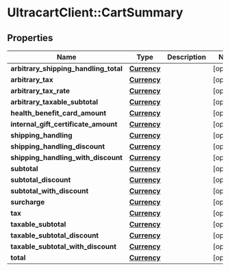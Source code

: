 # UltracartClient::CartSummary

## Properties
Name | Type | Description | Notes
------------ | ------------- | ------------- | -------------
**arbitrary_shipping_handling_total** | [**Currency**](Currency.md) |  | [optional] 
**arbitrary_tax** | [**Currency**](Currency.md) |  | [optional] 
**arbitrary_tax_rate** | [**Currency**](Currency.md) |  | [optional] 
**arbitrary_taxable_subtotal** | [**Currency**](Currency.md) |  | [optional] 
**health_benefit_card_amount** | [**Currency**](Currency.md) |  | [optional] 
**internal_gift_certificate_amount** | [**Currency**](Currency.md) |  | [optional] 
**shipping_handling** | [**Currency**](Currency.md) |  | [optional] 
**shipping_handling_discount** | [**Currency**](Currency.md) |  | [optional] 
**shipping_handling_with_discount** | [**Currency**](Currency.md) |  | [optional] 
**subtotal** | [**Currency**](Currency.md) |  | [optional] 
**subtotal_discount** | [**Currency**](Currency.md) |  | [optional] 
**subtotal_with_discount** | [**Currency**](Currency.md) |  | [optional] 
**surcharge** | [**Currency**](Currency.md) |  | [optional] 
**tax** | [**Currency**](Currency.md) |  | [optional] 
**taxable_subtotal** | [**Currency**](Currency.md) |  | [optional] 
**taxable_subtotal_discount** | [**Currency**](Currency.md) |  | [optional] 
**taxable_subtotal_with_discount** | [**Currency**](Currency.md) |  | [optional] 
**total** | [**Currency**](Currency.md) |  | [optional] 


